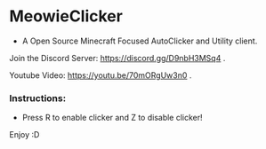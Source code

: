 # MeowieClicker
- A Open Source Minecraft Focused AutoClicker and Utility client.

Join the Discord Server: https://discord.gg/D9nbH3MSq4 .

Youtube Video: https://youtu.be/70mORgUw3n0 .


### Instructions:
 - Press R to enable clicker and Z to disable clicker!

Enjoy :D
